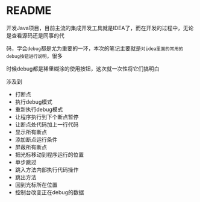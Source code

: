 # README

开发Java项目，目前主流的集成开发工具就是IDEA了，而在开发的过程中，无论是查看源码还是同事的代

码，学会`debug`都是尤为重要的一环，本次的笔记主要就是`对idea里面的常用的debug按钮进行说明`，很多

时候debug都是稀里糊涂的使用按钮，这次就一次性将它们搞明白



涉及到

- 打断点
- 执行debug模式
- 重新执行debug模式
- 让程序执行到下个断点暂停
- 让断点处代码加上一行代码
- 显示所有断点
- 添加断点运行条件
- 屏蔽所有断点
- 把光标移动到程序运行的位置
- 单步跳过
- 跳入方法内部执行代码操作
- 跳出方法
- 回到光标所在位置
- 控制台改变正在debug的数据
